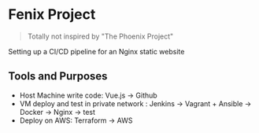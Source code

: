 # Fenix Project
> Totally not inspired by "The Phoenix Project"

Setting up a CI/CD pipeline for an Nginx static website


## Tools and Purposes

* Host Machine write code: Vue.js -> Github
* VM deploy and test in private network : Jenkins -> Vagrant + Ansible -> Docker -> Nginx -> test
* Deploy on AWS: Terraform -> AWS
